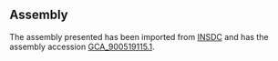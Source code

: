 
Assembly
--------

The assembly presented has been imported from 
[INSDC](http://www.insdc.org) and has the assembly accession
[GCA\_900519115.1](http://www.ebi.ac.uk/ena/data/view/GCA_900519115.1).

